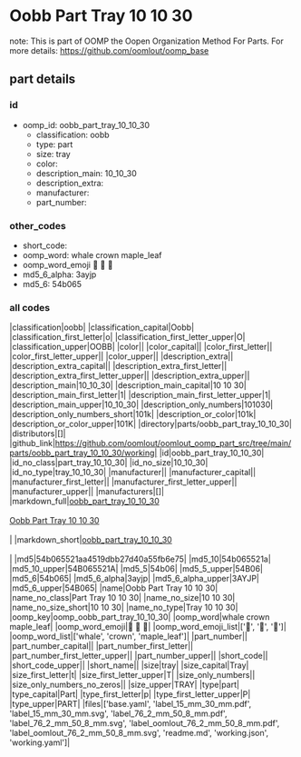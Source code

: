 # Oobb Part Tray 10 10 30  

note: This is part of OOMP the Oopen Organization Method For Parts. For more details: https://github.com/oomlout/oomp_base

##  part details





### id
* oomp_id: oobb_part_tray_10_10_30
  * classification: oobb
  * type: part
  * size: tray
  * color: 
  * description_main: 10_10_30
  * description_extra: 
  * manufacturer: 
  * part_number: 

### other_codes
* short_code: 
* oomp_word: whale crown maple_leaf
* oomp_word_emoji :whale: :crown: :maple_leaf:
* md5_6_alpha: 3ayjp
* md5_6: 54b065

### all codes 
|classification|oobb|
|classification_capital|Oobb|
|classification_first_letter|o|
|classification_first_letter_upper|O|
|classification_upper|OOBB|
|color||
|color_capital||
|color_first_letter||
|color_first_letter_upper||
|color_upper||
|description_extra||
|description_extra_capital||
|description_extra_first_letter||
|description_extra_first_letter_upper||
|description_extra_upper||
|description_main|10_10_30|
|description_main_capital|10 10 30|
|description_main_first_letter|1|
|description_main_first_letter_upper|1|
|description_main_upper|10_10_30|
|description_only_numbers|101030|
|description_only_numbers_short|101k|
|description_or_color|101k|
|description_or_color_upper|101K|
|directory|parts/oobb_part_tray_10_10_30|
|distributors|[]|
|github_link|https://github.com/oomlout/oomlout_oomp_part_src/tree/main/parts/oobb_part_tray_10_10_30/working|
|id|oobb_part_tray_10_10_30|
|id_no_class|part_tray_10_10_30|
|id_no_size|10_10_30|
|id_no_type|tray_10_10_30|
|manufacturer||
|manufacturer_capital||
|manufacturer_first_letter||
|manufacturer_first_letter_upper||
|manufacturer_upper||
|manufacturers|[]|
|markdown_full|[oobb_part_tray_10_10_30](https://github.com/oomlout/oomlout_oomp_part_src/tree/main/parts/oobb_part_tray_10_10_30/working)<br>[](https://github.com/oomlout/oomlout_oomp_part_src/tree/main/parts/oobb_part_tray_10_10_30/working)<br>[Oobb Part Tray 10 10 30](https://github.com/oomlout/oomlout_oomp_part_src/tree/main/parts/oobb_part_tray_10_10_30/working)<br><br>|
|markdown_short|[oobb_part_tray_10_10_30](https://github.com/oomlout/oomlout_oomp_part_src/tree/main/parts/oobb_part_tray_10_10_30/working)<br><br>|
|md5|54b065521aa4519dbb27d40a55fb6e75|
|md5_10|54b065521a|
|md5_10_upper|54B065521A|
|md5_5|54b06|
|md5_5_upper|54B06|
|md5_6|54b065|
|md5_6_alpha|3ayjp|
|md5_6_alpha_upper|3AYJP|
|md5_6_upper|54B065|
|name|Oobb Part Tray 10 10 30|
|name_no_class|Part Tray 10 10 30|
|name_no_size|10 10 30|
|name_no_size_short|10 10 30|
|name_no_type|Tray 10 10 30|
|oomp_key|oomp_oobb_part_tray_10_10_30|
|oomp_word|whale crown maple_leaf|
|oomp_word_emoji|:whale: :crown: :maple_leaf:|
|oomp_word_emoji_list|[':whale:', ':crown:', ':maple_leaf:']|
|oomp_word_list|['whale', 'crown', 'maple_leaf']|
|part_number||
|part_number_capital||
|part_number_first_letter||
|part_number_first_letter_upper||
|part_number_upper||
|short_code||
|short_code_upper||
|short_name||
|size|tray|
|size_capital|Tray|
|size_first_letter|t|
|size_first_letter_upper|T|
|size_only_numbers||
|size_only_numbers_no_zeros||
|size_upper|TRAY|
|type|part|
|type_capital|Part|
|type_first_letter|p|
|type_first_letter_upper|P|
|type_upper|PART|
|files|['base.yaml', 'label_15_mm_30_mm.pdf', 'label_15_mm_30_mm.svg', 'label_76_2_mm_50_8_mm.pdf', 'label_76_2_mm_50_8_mm.svg', 'label_oomlout_76_2_mm_50_8_mm.pdf', 'label_oomlout_76_2_mm_50_8_mm.svg', 'readme.md', 'working.json', 'working.yaml']|
